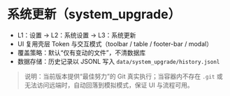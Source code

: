 # 系统更新（system_upgrade）

- L1：设置 → L2：系统设置 → L3：系统更新
- UI 复用壳层 Token 与交互模式（toolbar / table / footer-bar / modal）
- 覆盖策略：默认“仅有变动的文件”，不清数据库
- 数据存储：历史记录以 JSONL 写入 `data/system_upgrade/history.jsonl`

> 说明：当前版本提供“最佳努力”的 Git 真实执行；当容器内不存在 `.git` 或无法访问远端时，自动回落到模拟模式，保证 UI 与流程可用。
